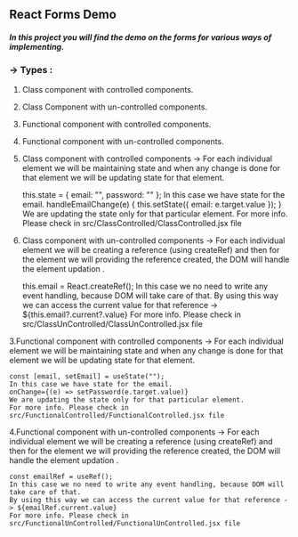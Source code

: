 ## React Forms Demo

##### In this project you will find the demo on the forms for various ways of implementing.

### -> Types :

1. Class component with controlled components.
2. Class Component with un-controlled components.
3. Functional component with controlled components.
4. Functional component with un-controlled components.

1. Class component with controlled components -> 
For each individual element we will be maintaining state and when any change is done for that element
we will be updating state for that element.

    this.state = { email: "", password: "" };
    In this case we have state for the email.
    handleEmailChange(e) {
        this.setState({ email: e.target.value });
    }
    We are updating the state only for that particular element.
    For more info. Please check in src/ClassControlled/ClassControlled.jsx file

2. Class component with un-controlled components -> 
For each individual element we will be creating a reference (using createRef) and then for the element we will providing the reference created, the DOM will handle the element updation .

    this.email = React.createRef();
    In this case we no need to write any event handling, because DOM will take care of that.
    By using this way we can access the current value for that reference -> ${this.email?.current?.value}
    For more info. Please check in src/ClassUnControlled/ClassUnControlled.jsx file

3.Functional component with controlled components -> 
For each individual element we will be maintaining state and when any change is done for that element
we will be updating state for that element.

    const [email, setEmail] = useState("");
    In this case we have state for the email.
    onChange={(e) => setPassword(e.target.value)}
    We are updating the state only for that particular element.
    For more info. Please check in src/FunctionalControlled/FunctionalControlled.jsx file

4.Functional component with un-controlled components -> 
For each individual element we will be creating a reference (using createRef) and then for the element we will providing the reference created, the DOM will handle the element updation .

    const emailRef = useRef();
    In this case we no need to write any event handling, because DOM will take care of that.
    By using this way we can access the current value for that reference -> ${emailRef.current.value}
    For more info. Please check in src/FunctionalUnControlled/FunctionalUnControlled.jsx file
